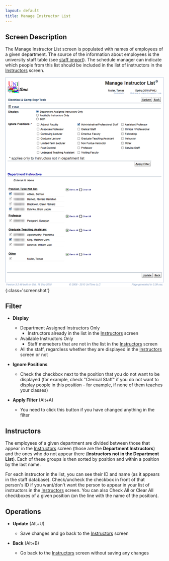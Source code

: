 ```yaml
---
layout: default
title: Manage Instructor List
---
```



## Screen Description

The Manage Instructor List screen is populated with names of employees of a given department. The source of the information about employees is the university staff table (see [staff import](https://www.unitime.org/uct_interfaces.php)). The schedule manager can indicate which people from this list should be included in the list of instructors in the [Instructors](instructors) screen.

![Manage Instructor List](images/manage-instructor-list-1.png){:class='screenshot'}

## Filter

* **Display**
	* Department Assigned Instructors Only
		* Instructors already in the list in the [Instructors](instructors) screen
	* Available Instructors Only
		* Staff memebers that are not in the list in the [Instructors](instructors) screen
	* All the staff, regardless whether they are displayed in the [Instructors](instructors) screen or not

* **Ignore Positions**
	* Check the checkbox next to the position that you do not want to be displayed (for example, check "Clerical Staff" if you do not want to display people in this position - for example, if none of them teaches your classes)

* **Apply Filter** (Alt+A)
	* You need to click this button if you have changed anything in the filter

## Instructors

The employees of a given department are divided between those that appear in the [Instructors](instructors) screen (those are the **Department Instructors**) and the ones who do not appear there (**Instructors not in the Department List**). Each of these groups is then sorted by position and within a position by the last name.

For each instructor in the list, you can see their ID and name (as it appears in the staff database). Check/uncheck the checkbox in front of that person's ID if you want/don't want the person to appear in your list of instructors in the [Instructors](instructors) screen. You can also Check All or Clear All checkboxes of a given position (on the line with the name of the position).

## Operations

* **Update** (Alt+U)
	* Save changes and go back to the [Instructors](instructors) screen

* **Back** (Alt+B)
	* Go back to the [Instructors](instructors) screen without saving any changes
